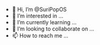 - 👋 Hi, I’m @SuriPopOS
- 👀 I’m interested in ...
- 🌱 I’m currently learning ...
- 💞️ I’m looking to collaborate on ...
- 📫 How to reach me ...

<!---
SuriPopOS/SuriPopOS is a ✨ special ✨ repository because its `README.md` (this file) appears on your GitHub profile.
You can click the Preview link to take a look at your changes.
--->
